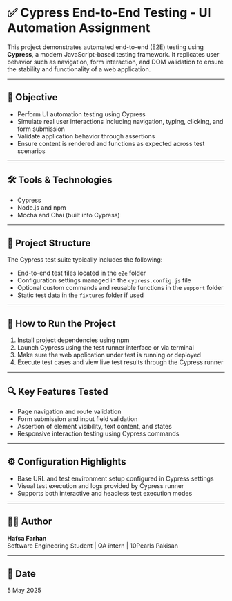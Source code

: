 # ✅ Cypress End-to-End Testing - UI Automation Assignment

This project demonstrates automated end-to-end (E2E) testing using **Cypress**, a modern JavaScript-based testing framework. It replicates user behavior such as navigation, form interaction, and DOM validation to ensure the stability and functionality of a web application.

---

## 🎯 Objective

- Perform UI automation testing using Cypress  
- Simulate real user interactions including navigation, typing, clicking, and form submission  
- Validate application behavior through assertions  
- Ensure content is rendered and functions as expected across test scenarios

---

## 🛠️ Tools & Technologies

- Cypress  
- Node.js and npm  
- Mocha and Chai (built into Cypress)  

---

## 📂 Project Structure

The Cypress test suite typically includes the following:

- End-to-end test files located in the `e2e` folder  
- Configuration settings managed in the `cypress.config.js` file  
- Optional custom commands and reusable functions in the `support` folder  
- Static test data in the `fixtures` folder if used  

---

## 🚀 How to Run the Project

1. Install project dependencies using npm  
2. Launch Cypress using the test runner interface or via terminal  
3. Make sure the web application under test is running or deployed  
4. Execute test cases and view live test results through the Cypress runner

---

## 🔍 Key Features Tested

- Page navigation and route validation  
- Form submission and input field validation  
- Assertion of element visibility, text content, and states  
- Responsive interaction testing using Cypress commands  

---

## ⚙️ Configuration Highlights

- Base URL and test environment setup configured in Cypress settings  
- Visual test execution and logs provided by Cypress runner  
- Supports both interactive and headless test execution modes  

---

## 👩‍💻 Author

**Hafsa Farhan**  
Software Engineering Student | QA intern | 10Pearls Pakisan

---

## 📅 Date

5 May 2025
